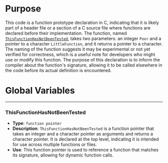 # Purpose
This code is a function prototype declaration in C, indicating that it is likely part of a header file or a section of a C source file where functions are declared before their implementation. The function, named [`ThisFunctionHasNotBeenTested`](#ThisFunctionHasNotBeenTested), takes two parameters: an integer `Poor` and a pointer to a character `LittleFunction`, and it returns a pointer to a character. The naming of the function suggests it may be experimental or not yet verified for correctness, which is a useful note for developers who might use or modify this function. The purpose of this declaration is to inform the compiler about the function's signature, allowing it to be called elsewhere in the code before its actual definition is encountered.
# Global Variables

---
### ThisFunctionHasNotBeenTested
- **Type**: `function pointer`
- **Description**: `ThisFunctionHasNotBeenTested` is a function pointer that takes an integer and a character pointer as arguments and returns a character pointer. It is declared at the top level, indicating it is intended for use across multiple functions or files.
- **Use**: This function pointer is used to reference a function that matches its signature, allowing for dynamic function calls.


